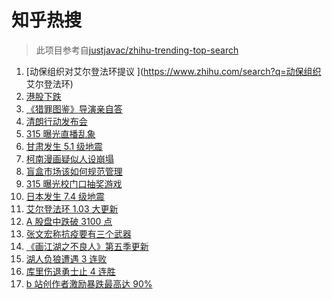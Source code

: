 # 知乎热搜

> 此项目参考自[justjavac/zhihu-trending-top-search](https://github.com/justjavac/zhihu-trending-top-search/blob/main/utils.ts)

<!-- BEGIN -->
  <!-- 最后更新时间:Thu Mar 17 2022 08:14:18 GMT+0000 (Coordinated Universal Time) -->
  1. [动保组织对艾尔登法环提议 ](https://www.zhihu.com/search?q=动保组织 艾尔登法环)
1. [港股下跌](https://www.zhihu.com/search?q=港股下跌)
1. [《猎罪图鉴》导演亲自答](https://www.zhihu.com/search?q=猎罪图鉴)
1. [清朗行动发布会](https://www.zhihu.com/search?q=清朗行动)
1. [315 曝光直播乱象](https://www.zhihu.com/search?q=直播乱象)
1. [甘肃发生 5.1 级地震](https://www.zhihu.com/search?q=甘肃地震)
1. [柯南漫画疑似人设崩塌 ](https://www.zhihu.com/search?q=柯南)
1. [盲盒市场该如何规范管理](https://www.zhihu.com/search?q=盲盒)
1. [315 曝光校门口抽奖游戏](https://www.zhihu.com/search?q=校园门口抽奖游戏)
1. [日本发生 7.4 级地震](https://www.zhihu.com/search?q=日本地震)
1. [ 艾尔登法环 1.03 大更新](https://www.zhihu.com/search?q=艾尔登法环更新)
1. [A 股盘中跌破 3100 点](https://www.zhihu.com/search?q=A股)
1. [张文宏称抗疫要有三个武器](https://www.zhihu.com/search?q=张文宏)
1. [《画江湖之不良人》第五季更新](https://www.zhihu.com/search?q=画江湖之不良人)
1. [湖人负狼遭遇 3 连败](https://www.zhihu.com/search?q=湖人)
1. [库里伤退勇士止 4 连胜](https://www.zhihu.com/search?q=勇士)
1. [b 站创作者激励暴跌最高达 90% ](https://www.zhihu.com/search?q=哔哩哔哩)
  <!-- END -->